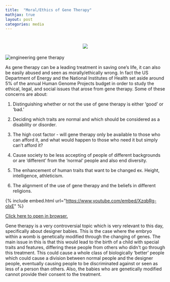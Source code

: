 ```yaml
---
title:  "Moral/Ethics of Gene Therapy"
mathjax: true
layout: post
categories: media
---
```


<h1 align="center">
    <img src="https://readme-typing-svg.herokuapp.com/?font=Righteous&size=20&center=true&vCenter=true&width=900&color=302DB5&height=15&duration=4000&lines=Where+is+the+line+drawn+for+this+technology?;" />
</h1>

![engineering gene therapy](https://media.springernature.com/lw1200/springer-static/image/art%3A10.1038%2Fs41467-020-20096-1/MediaObjects/41467_2020_20096_Fig1_HTML.png)

As gene therapy can be a leading treatment in saving one’s life, it can also be easily abused and seen as morally/ethically wrong. In fact the US Department of Energy and the National Institutes of Health set aside around 5% of the annual Human Genome Projects budget in order to study the ethical, legal, and social issues that arose from gene therapy. Some of these concerns are about:


1. Distinguishing whether or not the use of gene therapy is either ‘good’ or ‘bad.’

2. Deciding which traits are normal and which should be considered as a disability or disorder.​

3. The high cost factor - will gene therapy only be available to those who can afford it, and what would happen to those who need it but simply can’t afford it?

4. Cause society to be less accepting of people of different backgrounds or are ‘different’ from the ‘normal’ people and also end diversity.

5. The enhancement of human traits that want to be changed ex. Height, intelligence, athleticism.

6. The alignment of the use of gene therapy and the beliefs in different religions.



{% include embed.html url="https://www.youtube.com/embed/XzqbRg-olxE" %}

[Click here to open in browser.](https://www.youtube.com/watch?v=XzqbRg-olxE)

Gene therapy is a very controversial topic which is very relevant to this day, specifically about designer babies. This is the case where the embryo within a womb is genetically modified through the changing of genes. The main issue in this is that this would lead to the birth of a child with special traits and features, differing these people from others who didn't go through this treatment. This could cause a whole class of biologically ‘better’ people which could cause a division between normal people and the designer people, eventually causing people to be discriminated against or seen as less of a person than others. Also, the babies who are genetically modified cannot provide their consent to the treatment.
